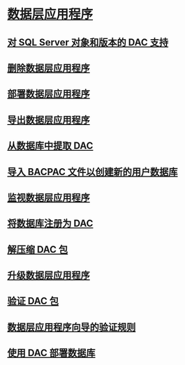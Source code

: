 # [数据层应用程序](data-tier-applications.md)
## [对 SQL Server 对象和版本的 DAC 支持](dac-support-for-sql-server-objects-and-versions.md)
## [删除数据层应用程序](delete-a-data-tier-application.md)
## [部署数据层应用程序](deploy-a-data-tier-application.md)
## [导出数据层应用程序](export-a-data-tier-application.md)
## [从数据库中提取 DAC](extract-a-dac-from-a-database.md)
## [导入 BACPAC 文件以创建新的用户数据库](import-a-bacpac-file-to-create-a-new-user-database.md)
## [监视数据层应用程序](monitor-data-tier-applications.md)
## [将数据库注册为 DAC](register-a-database-as-a-dac.md)
## [解压缩 DAC 包](unpack-a-dac-package.md)
## [升级数据层应用程序](upgrade-a-data-tier-application.md)
## [验证 DAC 包](validate-a-dac-package.md)
## [数据层应用程序向导的验证规则](dbengine-validation-rules.md)
## [使用 DAC 部署数据库](deploy-a-database-by-using-a-dac.md)
